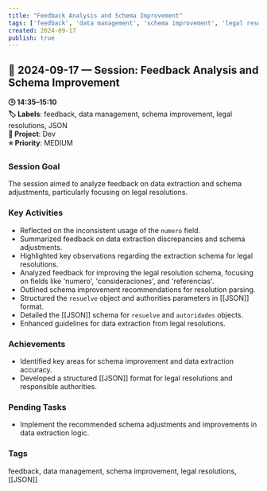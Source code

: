 ```yaml
---
title: "Feedback Analysis and Schema Improvement"
tags: ['feedback', 'data management', 'schema improvement', 'legal resolutions', 'JSON']
created: 2024-09-17
publish: true
---
```


## 📅 2024-09-17 — Session: Feedback Analysis and Schema Improvement

**🕒 14:35–15:10**  
**🏷️ Labels**: feedback, data management, schema improvement, legal resolutions, JSON  
**📂 Project**: Dev  
**⭐ Priority**: MEDIUM  


### Session Goal
The session aimed to analyze feedback on data extraction and schema adjustments, particularly focusing on legal resolutions.

### Key Activities
- Reflected on the inconsistent usage of the `numero` field.
- Summarized feedback on data extraction discrepancies and schema adjustments.
- Highlighted key observations regarding the extraction schema for legal resolutions.
- Analyzed feedback for improving the legal resolution schema, focusing on fields like 'numero', 'consideraciones', and 'referencias'.
- Outlined schema improvement recommendations for resolution parsing.
- Structured the `resuelve` object and authorities parameters in [[JSON]] format.
- Detailed the [[JSON]] schema for `resuelve` and `autoridades` objects.
- Enhanced guidelines for data extraction from legal resolutions.

### Achievements
- Identified key areas for schema improvement and data extraction accuracy.
- Developed a structured [[JSON]] format for legal resolutions and responsible authorities.

### Pending Tasks
- Implement the recommended schema adjustments and improvements in data extraction logic.

### Tags
feedback, data management, schema improvement, legal resolutions, [[JSON]]
